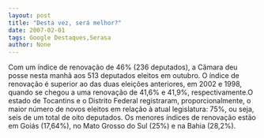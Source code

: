 ```yaml
---
layout: post
title: "Desta vez, será melhor?"
date: 2007-02-01
tags: Google Destaques,Serasa
author: None
---
```

Com um índice de renovação de 46% (236 deputados), a Câmara deu posse nesta manhã aos 513 deputados eleitos em outubro. O índice de renovação é superior ao das duas eleições anteriores, em 2002 e 1998, quando se chegou a uma renovação de 41,6% e 41,9%, respectivamente.O estado de Tocantins e o Distrito Federal registraram, proporcionalmente, o maior número de novos eleitos em relação à atual legislatura: 75%, ou seja, seis de um total de oito deputados. Os menores índices de renovação estão em Goiás (17,64%), no Mato Grosso do Sul (25%) e na Bahia (28,2%). 